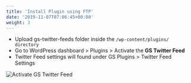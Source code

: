 ```yaml
---
title: 'Install Plugin using FTP'
date: '2019-11-07T07:06:45+00:00'
weight: 3
---
```


- Upload gs-twitter-feeds folder inside the <code>/wp-content/plugins/ directory</code>
- Go to WordPress dashboard > Plugins > Activate the **GS Twitter Feed**
- Twitter Feed settings will found under GS Plugins > Twitter Feed Settings

![Activate GS Twitter Feed](../images/activate_gs_twitter_feed.png)